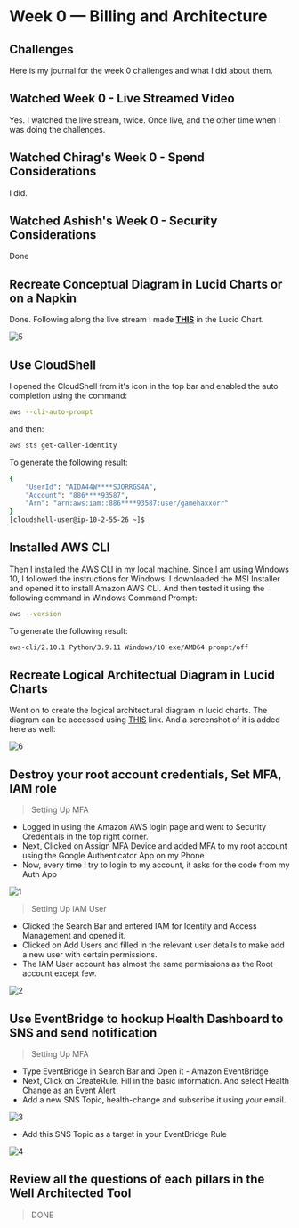 # Week 0 — Billing and Architecture

## Challenges

Here is my journal for the week 0 challenges and what I did about them.

## Watched Week 0 - Live Streamed Video
Yes. I watched the live stream, twice. Once live, and the other time when I was doing the challenges.

## Watched Chirag's Week 0 - Spend Considerations
I did.

## Watched Ashish's Week 0 - Security Considerations
Done

## Recreate Conceptual Diagram in Lucid Charts or on a Napkin
Done. Following along the live stream I made **[THIS](https://lucid.app/lucidchart/604affa5-4b62-4366-b59a-70fb08449474/edit?viewport_loc=-59%2C-174%2C2389%2C1148%2C0_0&invitationId=inv_96baacf3-54d8-4d87-b679-a7d7d3925705)** in the Lucid Chart.

![5](https://user-images.githubusercontent.com/57315716/219867327-0c531cfc-4c87-4f76-8519-99a32b0e2ad0.png)

## Use CloudShell
I opened the CloudShell from it's icon in the top bar and enabled the auto completion using the command:
```bash
aws --cli-auto-prompt
```
and then:
```bash
aws sts get-caller-identity
```
To generate the following result:
```bash
{
    "UserId": "AIDA44W****SJORRGS4A",
    "Account": "886****93587",
    "Arn": "arn:aws:iam::886****93587:user/gamehaxxorr"
}
[cloudshell-user@ip-10-2-55-26 ~]$ 
```

## Installed AWS CLI
Then I installed the AWS CLI in my local machine. Since I am using Windows 10, I followed the instructions for Windows:
I downloaded the MSI Installer and opened it to install Amazon AWS CLI. And then tested it using the following command in Windows Command Prompt:
```bash
aws --version
```
To generate the following result:
```bash
aws-cli/2.10.1 Python/3.9.11 Windows/10 exe/AMD64 prompt/off
```

## Recreate Logical Architectual Diagram in Lucid Charts
Went on to create the logical architectural diagram in lucid charts. The diagram can be accessed using [THIS](https://lucid.app/lucidchart/a461fe5e-492b-4e4b-aeeb-7235bb732bbe/edit?viewport_loc=-209%2C75%2C2389%2C1148%2C0_0&invitationId=inv_eeaa5766-325d-409b-94ad-1dd0aa9cb194) link. And a screenshot of it is added here as well:

![6](https://user-images.githubusercontent.com/57315716/219867308-2f0a77cf-3178-4952-9fab-76425b575cdf.png)


## Destroy your root account credentials, Set MFA, IAM role
> Setting Up MFA
- Logged in using the Amazon AWS login page and went to Security Credentials in the top right corner.
- Next, Clicked on Assign MFA Device and added MFA to my root account using the Google Authenticator App on my Phone
- Now, every time I try to login to my account, it asks for the code from my Auth App 

![1](https://user-images.githubusercontent.com/57315716/219812817-38640c36-51b5-4157-b8d5-932bbcf19121.png)

> Setting Up IAM User
- Clicked the Search Bar and entered IAM for Identity and Access Management and opened it.
- Clicked on Add Users and filled in the relevant user details to make add a new user with certain permissions.
- The IAM User account has almost the same permissions as the Root account except few.

![2](https://user-images.githubusercontent.com/57315716/219814371-8c2556bd-a02f-4860-8c12-6c101de03da5.png)

## Use EventBridge to hookup Health Dashboard to SNS and send notification
> Setting Up MFA
- Type EventBridge in Search Bar and Open it - Amazon EventBridge
- Next, Click on CreateRule. Fill in the basic information. And select Health Change as an Event Alert
- Add a new SNS Topic, health-change and subscribe it using your email.

![3](https://user-images.githubusercontent.com/57315716/219816116-04ee996f-d139-432d-a72b-c1971980e7ea.png)


- Add this SNS Topic as a target in your EventBridge Rule
 
![4](https://user-images.githubusercontent.com/57315716/219816142-37c47d94-116b-4b0b-896c-f58754f509bc.png)

## Review all the questions of each pillars in the Well Architected Tool
> DONE

## 
